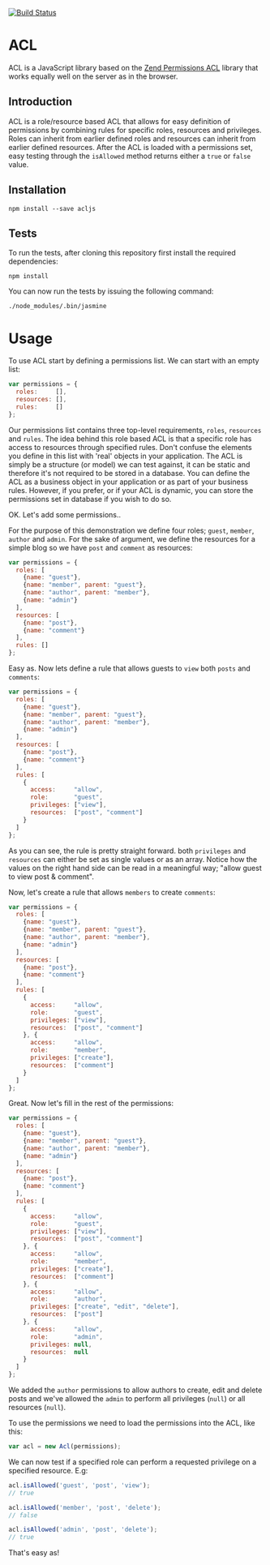 [![Build Status](https://travis-ci.org/GorillaStack/acl.svg?branch=master)](https://travis-ci.org/GorillaStack/acl)

# ACL

ACL is a JavaScript library based on the [Zend Permissions ACL](https://github.com/zendframework/zend-permissions-acl) library that works equally well on the server as in the browser.

## Introduction

ACL is a role/resource based ACL that allows for easy definition of permissions by combining rules for specific roles, resources and privileges. Roles can inherit from earlier defined roles and resources can inherit from earlier defined resources. After the ACL is loaded with a permissions set, easy testing through the `isAllowed` method returns either a `true` or `false` value.

## Installation

    npm install --save acljs

## Tests

To run the tests, after cloning this repository first install the required dependencies:

    npm install

You can now run the tests by issuing the following command:

    ./node_modules/.bin/jasmine

# Usage

To use ACL start by defining a permissions list. We can start with an empty list:

```javascript
var permissions = {
  roles:     [],
  resources: [],
  rules:     []
};
```

Our permissions list contains three top-level requirements, `roles`, `resources` and `rules`. The idea behind this role based ACL is that a specific role has access to resources through specified rules. Don't confuse the elements you define in this list with 'real' objects in your application. The ACL is simply be a structure (or model) we can test against, it can be static and therefore it's not required to be stored in a database. You can define the ACL as a business object in your application or as part of your business rules. However, if you prefer, or if your ACL is dynamic, you can store the permissions set in database if you wish to do so.

OK. Let's add some permissions..

For the purpose of this demonstration we define four roles; `guest`, `member`, `author` and `admin`. For the sake of argument, we define the resources for a simple blog so we have `post` and `comment` as resources:

```javascript
var permissions = {
  roles: [
    {name: "guest"},
    {name: "member", parent: "guest"},
    {name: "author", parent: "member"},
    {name: "admin"}
  ],
  resources: [
    {name: "post"},
    {name: "comment"}
  ],
  rules: []
};
```

Easy as. Now lets define a rule that allows guests to `view` both `posts` and `comments`:

```javascript
var permissions = {
  roles: [
    {name: "guest"},
    {name: "member", parent: "guest"},
    {name: "author", parent: "member"},
    {name: "admin"}
  ],
  resources: [
    {name: "post"},
    {name: "comment"}
  ],
  rules: [
    {
      access:     "allow",
      role:       "guest",
      privileges: ["view"],
      resources:  ["post", "comment"]
    }
  ]
};
```

As you can see, the rule is pretty straight forward. both `privileges` and `resources` can either be set as single values or as an array. Notice how the values on the right hand side can be read in a meaningful way; "allow guest to view post & comment".

Now, let's create a rule that allows `members` to create `comments`:

```javascript
var permissions = {
  roles: [
    {name: "guest"},
    {name: "member", parent: "guest"},
    {name: "author", parent: "member"},
    {name: "admin"}
  ],
  resources: [
    {name: "post"},
    {name: "comment"}
  ],
  rules: [
    {
      access:     "allow",
      role:       "guest",
      privileges: ["view"],
      resources:  ["post", "comment"]
    }, {
      access:     "allow",
      role:       "member",
      privileges: ["create"],
      resources:  ["comment"]
    }
  ]
};
```

Great. Now let's fill in the rest of the permissions:

```javascript
var permissions = {
  roles: [
    {name: "guest"},
    {name: "member", parent: "guest"},
    {name: "author", parent: "member"},
    {name: "admin"}
  ],
  resources: [
    {name: "post"},
    {name: "comment"}
  ],
  rules: [
    {
      access:     "allow",
      role:       "guest",
      privileges: ["view"],
      resources:  ["post", "comment"]
    }, {
      access:     "allow",
      role:       "member",
      privileges: ["create"],
      resources:  ["comment"]
    }, {
      access:     "allow",
      role:       "author",
      privileges: ["create", "edit", "delete"],
      resources:  ["post"]
    }, {
      access:     "allow",
      role:       "admin",
      privileges: null,
      resources:  null
    }
  ]
};
```

We added the `author` permissions to allow authors to create, edit and delete posts and we've allowed the `admin` to perform all privileges (`null`) or all resources (`null`).

To use the permissions we need to load the permissions into the ACL, like this:

```javascript
var acl = new Acl(permissions);
```

We can now test if a specified role can perform a requested privilege on a specified resource. E.g:

```javascript
acl.isAllowed('guest', 'post', 'view');
// true

acl.isAllowed('member', 'post', 'delete');
// false

acl.isAllowed('admin', 'post', 'delete');
// true
```

That's easy as!
